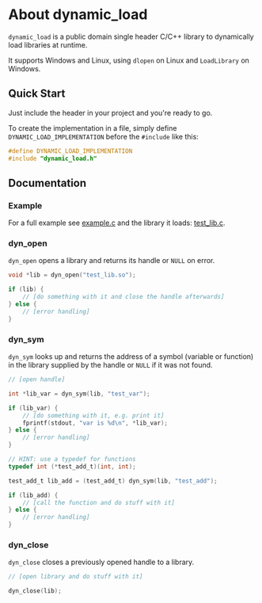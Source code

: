 # About dynamic_load

`dynamic_load` is a public domain single header C/C++ library to dynamically load libraries at runtime.

It supports Windows and Linux, using `dlopen` on Linux and `LoadLibrary` on Windows.

## Quick Start

Just include the header in your project and you're ready to go.

To create the implementation in a file, simply define `DYNAMIC_LOAD_IMPLEMENTATION` before the `#include` like this:

```c
#define DYNAMIC_LOAD_IMPLEMENTATION
#include "dynamic_load.h"
```

## Documentation

### Example

For a full example see [example.c](example.c) and the library it loads: [test_lib.c](test_lib.c).

### dyn_open

`dyn_open` opens a library and returns its handle or `NULL` on error.

```c
void *lib = dyn_open("test_lib.so");

if (lib) {
    // [do something with it and close the handle afterwards]
} else {
    // [error handling]
}
```

### dyn_sym

`dyn_sym` looks up and returns the address of a symbol (variable or function) in the library supplied by the handle or `NULL` if it was not found.

```c
// [open handle]

int *lib_var = dyn_sym(lib, "test_var");

if (lib_var) {
    // [do something with it, e.g. print it]
    fprintf(stdout, "var is %d\n", *lib_var);
} else {
    // [error handling]
}

// HINT: use a typedef for functions
typedef int (*test_add_t)(int, int);

test_add_t lib_add = (test_add_t) dyn_sym(lib, "test_add");

if (lib_add) {
    // [call the function and do stuff with it]
} else {
    // [error handling]
}
```

### dyn_close

`dyn_close` closes a previously opened handle to a library.

```c
// [open library and do stuff with it]

dyn_close(lib);
```
